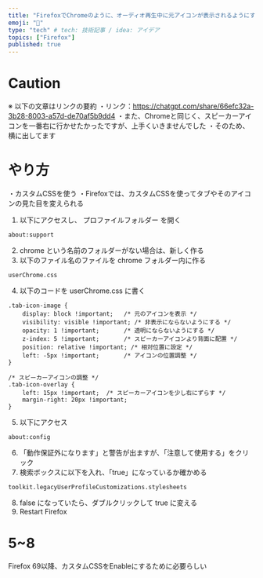 ```yaml
---
title: "FirefoxでChromeのように、オーディオ再生中に元アイコンが表示されるようにする"
emoji: "🦊"
type: "tech" # tech: 技術記事 / idea: アイデア
topics: ["Firefox"]
published: true
---
```


# Caution
※ 以下の文章はリンクの要約
・リンク：https://chatgpt.com/share/66efc32a-3b28-8003-a57d-de70af5b9dd4
・また、Chromeと同じく、スピーカーアイコンを一番右に行かせたかったですが、上手くいきませんでした
・そのため、横に出してます

# やり方

・カスタムCSSを使う
・Firefoxでは、カスタムCSSを使ってタブやそのアイコンの見た目を変えられる

1. 以下にアクセスし、 プロファイルフォルダー を開く
```
about:support
```
2. chrome という名前のフォルダーがない場合は、新しく作る
3. 以下のファイル名のファイルを chrome フォルダー内に作る
```
userChrome.css
```
4. 以下のコードを userChrome.css に書く
```
.tab-icon-image {
    display: block !important;   /* 元のアイコンを表示 */
    visibility: visible !important; /* 非表示にならないようにする */
    opacity: 1 !important;       /* 透明にならないようにする */
    z-index: 5 !important;       /* スピーカーアイコンより背面に配置 */
    position: relative !important; /* 相対位置に設定 */
    left: -5px !important;       /* アイコンの位置調整 */
}

/* スピーカーアイコンの調整 */
.tab-icon-overlay {
    left: 15px !important;  /* スピーカーアイコンを少し右にずらす */
    margin-right: 20px !important;
}
```

5. 以下にアクセス
```
about:config
```
6. 「動作保証外になります」と警告が出ますが、「注意して使用する」をクリック
7. 検索ボックスに以下を入れ、「true」になっているか確かめる
```
toolkit.legacyUserProfileCustomizations.stylesheets
```
8. false になっていたら、ダブルクリックして true に変える
9. Restart Firefox

# 5~8
Firefox 69以降、カスタムCSSをEnableにするために必要らしい